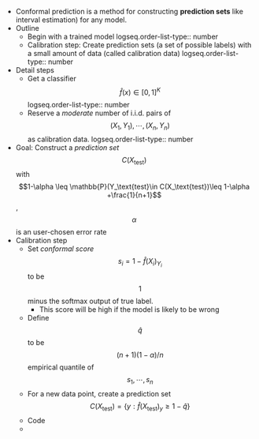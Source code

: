 - Conformal prediction is a method for constructing **prediction sets** like interval estimation) for any model.
- Outline
	- Begin with a trained model
	  logseq.order-list-type:: number
	- Calibration step: Create prediction sets (a set of possible labels)  with a small amount of data (called calibration data)
	  logseq.order-list-type:: number
- Detail steps
	- Get a classifier $$\hat{f}(x)\in[0,1]^K$$
	  logseq.order-list-type:: number
	- Reserve a *moderate* number of i.i.d. pairs of $$(X_1, Y_1), \cdots, (X_n, Y_n)$$ as calibration data.
	  logseq.order-list-type:: number
- Goal: Construct a *prediction set* $$C(X_\text{test})$$ with $$1-\alpha \leq \mathbb{P}(Y_\text{test}\in C(X_\text{test})\leq 1-\alpha +\frac{1}{n+1}$$, $$\alpha$$ is an user-chosen error rate
- Calibration step
	- Set *conformal score* $$s_i = 1 - \hat{f}(X_i)_{Y_i}$$ to be $$1$$ minus the softmax output of true label.
		- This score will be high if the model is likely to be wrong
	- Define $$\hat{q}$$ to be $$(n+1)(1-\alpha)/n$$ empirical quantile of $$s_1, \cdots, s_n$$
	- For a new data point,  create a prediction set $$C(X_\text{test}) = \{y: \hat{f}(X_\text{test})_y\geq 1 - \hat{q}\}$$
	- Code
	-